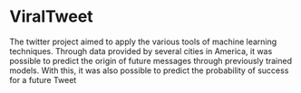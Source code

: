 # ViralTweet

The twitter project aimed to apply the various tools of machine learning techniques. 
Through data provided by several cities in America, it was possible to predict the origin of future messages
through previously trained models. With this, it was also possible to predict the probability of success for a future Tweet
